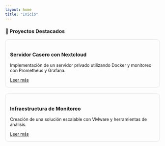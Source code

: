 ```yaml
---
layout: home
title: "Inicio"
---
```


### 🚀 Proyectos Destacados

<div style="display: flex; flex-wrap: wrap; gap: 20px;">
  <div style="flex: 1; min-width: 250px; border: 1px solid #ddd; border-radius: 10px; padding: 15px;">
    <h3>Servidor Casero con Nextcloud</h3>
    <p>Implementación de un servidor privado utilizando Docker y monitoreo con Prometheus y Grafana.</p>
    <a href="/blog/servidor-casero-nextcloud/" class="button">Leer más</a>
  </div>
  <div style="flex: 1; min-width: 250px; border: 1px solid #ddd; border-radius: 10px; padding: 15px;">
    <h3>Infraestructura de Monitoreo</h3>
    <p>Creación de una solución escalable con VMware y herramientas de análisis.</p>
    <a href="/blog/infraestructura-monitoreo-redes/" class="button">Leer más</a>
  </div>
</div>
